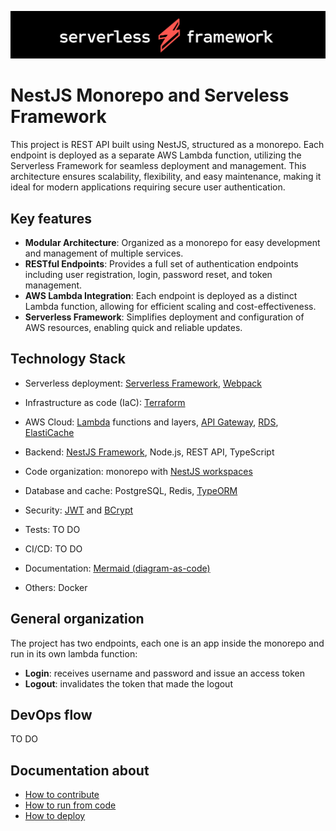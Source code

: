 ![](docs/markdown/images/serverless-framework.png)

# NestJS Monorepo and Serveless Framework

This project is REST API built using NestJS, structured as a monorepo. Each endpoint is deployed as a separate AWS Lambda function, utilizing the Serverless Framework for seamless deployment and management. This architecture ensures scalability, flexibility, and easy maintenance, making it ideal for modern applications requiring secure user authentication.

## Key features

- **Modular Architecture**: Organized as a monorepo for easy development and management of multiple services.
- **RESTful Endpoints**: Provides a full set of authentication endpoints including user registration, login, password reset, and token management.
- **AWS Lambda Integration**: Each endpoint is deployed as a distinct Lambda function, allowing for efficient scaling and cost-effectiveness.
- **Serverless Framework**: Simplifies deployment and configuration of AWS resources, enabling quick and reliable updates.

## Technology Stack

- Serverless deployment: [Serverless Framework](https://www.serverless.com/), [Webpack](https://webpack.js.org/)
- Infrastructure as code (IaC): [Terraform](https://www.terraform.io/)
- AWS Cloud: [Lambda](https://aws.amazon.com/lambda/) functions and layers, [API Gateway](https://aws.amazon.com/api-gateway/), [RDS](https://aws.amazon.com/rds/), [ElastiCache](https://aws.amazon.com/elasticache/)
- Backend: [NestJS Framework](https://docs.nestjs.com/), Node.js, REST API, TypeScript
- Code organization: monorepo with [NestJS workspaces](https://docs.nestjs.com/cli/monorepo#monorepo-mode)
- Database and cache: PostgreSQL, Redis, [TypeORM](https://typeorm.io/)
- Security: [JWT](https://jwt.io/) and [BCrypt](https://www.npmjs.com/package/bcrypt)

- Tests: TO DO
- CI/CD: TO DO
- Documentation: [Mermaid (diagram-as-code)](https://mermaid.js.org/)
- Others: Docker

## General organization

The project has two endpoints, each one is an app inside the monorepo and run in its own lambda function:

- **Login**: receives username and password and issue an access token
- **Logout**: invalidates the token that made the logout

## DevOps flow

TO DO

## Documentation about

- [How to contribute](./CONTRIBUTING.md)
- [How to run from code](docs/markdown/how-to-run.md)
- [How to deploy](docs/markdown/how-to-deploy.md)
